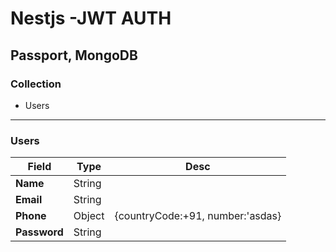 # Nestjs -JWT AUTH

## Passport, MongoDB

### Collection

- Users

---------

### Users

| Field             | Type          | Desc                            |
| ----------------- |---------------|-------------------------------- |
| **Name**          | String        |                                 |
| **Email**         | String        |                                 |
| **Phone**         | Object        |{countryCode:+91, number:'asdas} |
| **Password**      | String        |                                 |
